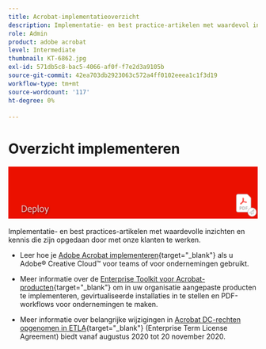 ```yaml
---
title: Acrobat-implementatieoverzicht
description: Implementatie- en best practice-artikelen met waardevol inzicht en kennis die is opgedaan door met onze klanten samen te werken
role: Admin
product: adobe acrobat
level: Intermediate
thumbnail: KT-6862.jpg
exl-id: 571db5c8-bac5-4066-af0f-f7e2d3a9105b
source-git-commit: 42ea703db2923063c572a4ff0102eeea1c1f3d19
workflow-type: tm+mt
source-wordcount: '117'
ht-degree: 0%

---
```


# Overzicht implementeren

![Acrobat Deployment Image](../assets/Hero-Deploy.png)

Implementatie- en best practices-artikelen met waardevolle inzichten en kennis die zijn opgedaan door met onze klanten te werken.

* Leer hoe je [Adobe Acrobat implementeren](https://helpx.adobe.com/enterprise/using/deploying-acrobat.html){target=&quot;_blank&quot;} als u Adobe® Creative Cloud™ voor teams of voor ondernemingen gebruikt.

* Meer informatie over de [Enterprise Toolkit voor Acrobat-producten](https://www.adobe.com/devnet-docs/acrobatetk/index.html){target=&quot;_blank&quot;} om in uw organisatie aangepaste producten te implementeren, gevirtualiseerde installaties in te stellen en PDF-workflows voor ondernemingen te maken.

* Meer informatie over belangrijke wijzigingen in [Acrobat DC-rechten opgenomen in ETLA](signentitlementchanges.md){target=&quot;_blank&quot;} (Enterprise Term License Agreement) biedt vanaf augustus 2020 tot 20 november 2020.
